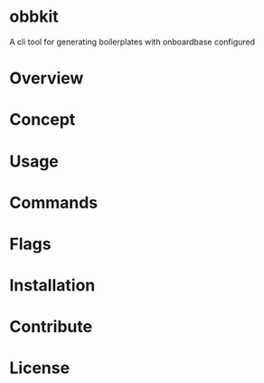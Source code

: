 # obbkit
A cli tool for generating boilerplates with onboardbase configured 

# Overview

# Concept 

# Usage

# Commands 

# Flags 

# Installation 

# Contribute 

# License
